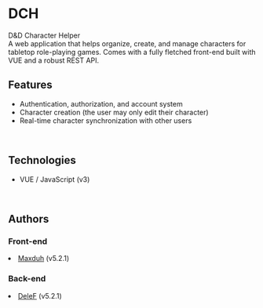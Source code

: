# DCH
D&D Character Helper
<br> A web application that helps organize, create, and manage characters for tabletop role-playing games. Comes with a fully fletched front-end built with VUE and a robust REST API.
<br> <h2>Features</h2>

<ul dir="auto">
 <li> Authentication, authorization, and account system
   </li>
 <li> Character creation (the user may only edit their character)
   </li>
 <li> Real-time character synchronization with other users
   </li>
 </ul>
<br> <h2>Technologies</h2>
<ul dir="auto">
<li>VUE / JavaScript (v3)
   </li>
 </ul>
<br> <h2>Authors</h2>
   </li>
<h3>Front-end</h3>
   <li><a href="https://github.com/maxduh">Maxduh</a> (v5.2.1)
   </li>
   <h3>Back-end</h3>
   <li><a href="https://github.com/De1eF">DeleF</a> (v5.2.1)
   </li>
 </ul>
